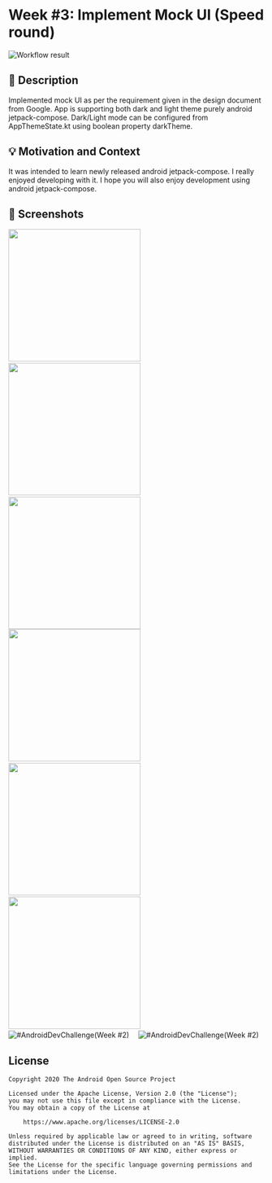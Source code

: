 # Week #3: Implement Mock UI (Speed round)

<!--- Replace <OWNER> with your Github Username and <REPOSITORY> with the name of your repository. -->
<!--- You can find both of these in the url bar when you open your repository in github. -->
![Workflow result](https://github.com/moriswala/AndroidDevChallengeWeek3SpeedRound/workflows/Check/badge.svg)


## :scroll: Description
Implemented mock UI as per the requirement given in the design document from Google.
App is supporting both dark and light theme purely android jetpack-compose.
Dark/Light mode can be configured from AppThemeState.kt using boolean property darkTheme.


## :bulb: Motivation and Context
It was intended to learn newly released android jetpack-compose. I really enjoyed developing with it. I hope you will also enjoy development using android jetpack-compose.


## :camera_flash: Screenshots
<!-- You can add more screenshots here if you like -->
<img src="/results/screenshot_1.png" width="260">&emsp;<img src="/results/screenshot_2.png" width="260">&emsp;<img src="/results/screenshot_3.png" width="260">
<img src="/results/screenshot_11.png" width="260">&emsp;<img src="/results/screenshot_12.png" width="260">&emsp;<img src="/results/screenshot_13.png" width="260">
&emsp;<img src="https://github.com/moriswala/AndroidDevChallengeWeek3SpeedRound/blob/main/results/demo_light.gif" title="#AndroidDevChallenge(Week #2)"/>
&emsp;<img src="https://github.com/moriswala/AndroidDevChallengeWeek3SpeedRound/blob/main/results/demo_dark.gif" title="#AndroidDevChallenge(Week #2)"/>
## License
```
Copyright 2020 The Android Open Source Project

Licensed under the Apache License, Version 2.0 (the "License");
you may not use this file except in compliance with the License.
You may obtain a copy of the License at

    https://www.apache.org/licenses/LICENSE-2.0

Unless required by applicable law or agreed to in writing, software
distributed under the License is distributed on an "AS IS" BASIS,
WITHOUT WARRANTIES OR CONDITIONS OF ANY KIND, either express or implied.
See the License for the specific language governing permissions and
limitations under the License.
```
